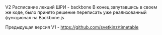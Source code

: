 V2
Расписание лекций ШРИ - backbone
В конец запутавшись в своем же коде, было принято решение переписать уже реализованный функционал на Backbone.js

Предыдущая версия V1 - https://github.com/svetkinz/timetable